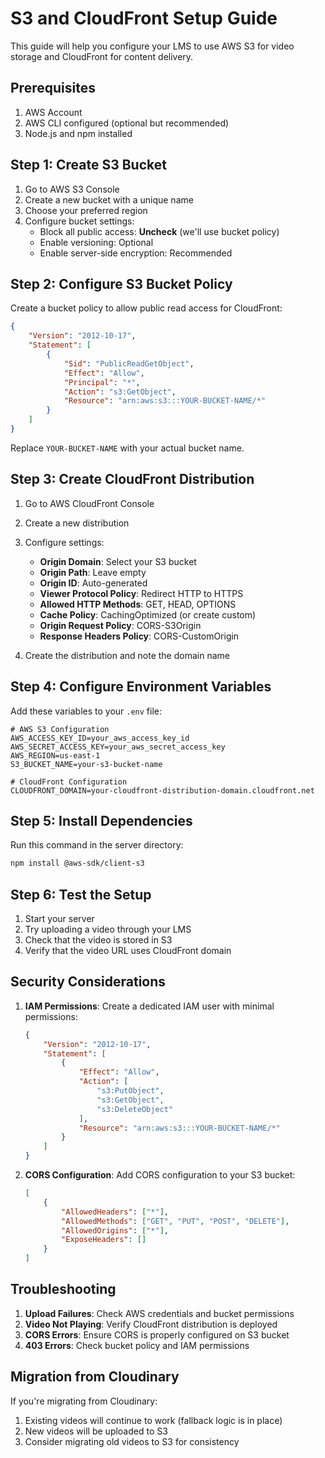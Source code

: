 # S3 and CloudFront Setup Guide

This guide will help you configure your LMS to use AWS S3 for video storage and CloudFront for content delivery.

## Prerequisites

1. AWS Account
2. AWS CLI configured (optional but recommended)
3. Node.js and npm installed

## Step 1: Create S3 Bucket

1. Go to AWS S3 Console
2. Create a new bucket with a unique name
3. Choose your preferred region
4. Configure bucket settings:
   - Block all public access: **Uncheck** (we'll use bucket policy)
   - Enable versioning: Optional
   - Enable server-side encryption: Recommended

## Step 2: Configure S3 Bucket Policy

Create a bucket policy to allow public read access for CloudFront:

```json
{
    "Version": "2012-10-17",
    "Statement": [
        {
            "Sid": "PublicReadGetObject",
            "Effect": "Allow",
            "Principal": "*",
            "Action": "s3:GetObject",
            "Resource": "arn:aws:s3:::YOUR-BUCKET-NAME/*"
        }
    ]
}
```

Replace `YOUR-BUCKET-NAME` with your actual bucket name.

## Step 3: Create CloudFront Distribution

1. Go to AWS CloudFront Console
2. Create a new distribution
3. Configure settings:
   - **Origin Domain**: Select your S3 bucket
   - **Origin Path**: Leave empty
   - **Origin ID**: Auto-generated
   - **Viewer Protocol Policy**: Redirect HTTP to HTTPS
   - **Allowed HTTP Methods**: GET, HEAD, OPTIONS
   - **Cache Policy**: CachingOptimized (or create custom)
   - **Origin Request Policy**: CORS-S3Origin
   - **Response Headers Policy**: CORS-CustomOrigin

4. Create the distribution and note the domain name

## Step 4: Configure Environment Variables

Add these variables to your `.env` file:

```env
# AWS S3 Configuration
AWS_ACCESS_KEY_ID=your_aws_access_key_id
AWS_SECRET_ACCESS_KEY=your_aws_secret_access_key
AWS_REGION=us-east-1
S3_BUCKET_NAME=your-s3-bucket-name

# CloudFront Configuration
CLOUDFRONT_DOMAIN=your-cloudfront-distribution-domain.cloudfront.net
```

## Step 5: Install Dependencies

Run this command in the server directory:

```bash
npm install @aws-sdk/client-s3
```

## Step 6: Test the Setup

1. Start your server
2. Try uploading a video through your LMS
3. Check that the video is stored in S3
4. Verify that the video URL uses CloudFront domain

## Security Considerations

1. **IAM Permissions**: Create a dedicated IAM user with minimal permissions:
   ```json
   {
       "Version": "2012-10-17",
       "Statement": [
           {
               "Effect": "Allow",
               "Action": [
                   "s3:PutObject",
                   "s3:GetObject",
                   "s3:DeleteObject"
               ],
               "Resource": "arn:aws:s3:::YOUR-BUCKET-NAME/*"
           }
       ]
   }
   ```

2. **CORS Configuration**: Add CORS configuration to your S3 bucket:
   ```json
   [
       {
           "AllowedHeaders": ["*"],
           "AllowedMethods": ["GET", "PUT", "POST", "DELETE"],
           "AllowedOrigins": ["*"],
           "ExposeHeaders": []
       }
   ]
   ```

## Troubleshooting

1. **Upload Failures**: Check AWS credentials and bucket permissions
2. **Video Not Playing**: Verify CloudFront distribution is deployed
3. **CORS Errors**: Ensure CORS is properly configured on S3 bucket
4. **403 Errors**: Check bucket policy and IAM permissions

## Migration from Cloudinary

If you're migrating from Cloudinary:
1. Existing videos will continue to work (fallback logic is in place)
2. New videos will be uploaded to S3
3. Consider migrating old videos to S3 for consistency 